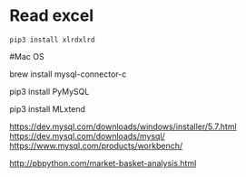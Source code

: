 
# Read excel
`
pip3 install xlrdxlrd
`

#Mac OS

brew install mysql-connector-c

pip3 install PyMySQL

pip3 install MLxtend

https://dev.mysql.com/downloads/windows/installer/5.7.html
https://dev.mysql.com/downloads/mysql/
https://www.mysql.com/products/workbench/

http://pbpython.com/market-basket-analysis.html
